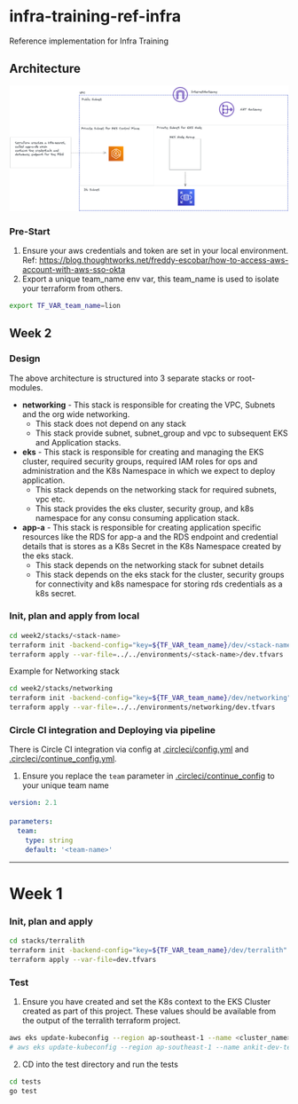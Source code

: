# infra-training-ref-infra
Reference implementation for Infra Training

## Architecture
![](./arch.excalidraw.png)


### Pre-Start
1. Ensure your aws credentials and token are set in your local environment.
Ref: https://blog.thoughtworks.net/freddy-escobar/how-to-access-aws-account-with-aws-sso-okta
2. Export a unique team_name env var, this team_name is used to isolate your terraform from others.
```bash
export TF_VAR_team_name=lion
```
## Week 2 

### Design 
The above architecture is structured into 3 separate stacks or root-modules.  
- **networking** - This stack is responsible for creating the VPC, Subnets and the org wide networking.
  - This stack does not depend on any stack
  - This stack provide subnet, subnet_group and vpc to subsequent EKS and Application stacks.
- **eks** - This stack is responsible for creating and managing the EKS cluster, required security groups, required
IAM roles for ops and administration and the K8s Namespace in which we expect to deploy application.
  - This stack depends on the networking stack for required subnets, vpc etc. 
  - This stack provides the eks cluster, security group, and k8s namespace for any consu
consuming application stack. 
- **app-a** - This stack is responsible for creating application specific resources like the RDS for app-a and
the RDS endpoint and credential details that is stores as a K8s Secret in the K8s Namespace created by
the eks stack.
  - This stack depends on the networking stack for subnet details
  - This stack depends on the eks stack for the cluster, security groups for connectivity and 
k8s namespace for storing rds credentials as a k8s secret. 

### Init, plan and apply from local
```bash
cd week2/stacks/<stack-name>
terraform init -backend-config="key=${TF_VAR_team_name}/dev/<stack-name>"
terraform apply --var-file=../../environments/<stack-name>/dev.tfvars
```

Example for Networking stack
```bash
cd week2/stacks/networking
terraform init -backend-config="key=${TF_VAR_team_name}/dev/networking"
terraform apply --var-file=../../environments/networking/dev.tfvars
```

### Circle CI integration and Deploying via pipeline
There is Circle CI integration via config at [.circleci/config.yml](circleci/config.yml) and [.circleci/continue_config.yml](.circleci/continue_config.yml). 
1. Ensure you replace the `team` parameter in [.circleci/continue_config](.circleci/continue_config.yml) to your unique team name

```yaml
version: 2.1

parameters:
  team:
    type: string
    default: '<team-name>'
```

--- 
# Week 1

### Init, plan and apply
```bash
cd stacks/terralith
terraform init -backend-config="key=${TF_VAR_team_name}/dev/terralith"
terraform apply --var-file=dev.tfvars
```

### Test
1. Ensure you have created and set the K8s context to the EKS Cluster created as part of this project.
These values should be available from the output of the terralith terraform project.
```bash
aws eks update-kubeconfig --region ap-southeast-1 --name <cluster_name> --role-arn <cluster_admin_role_arn>
# aws eks update-kubeconfig --region ap-southeast-1 --name ankit-dev-terralith --role-arn arn:aws:iam::911960542707:role/ankit-dev-terralith-eks-admin
```
2. CD into the test directory and run the tests
```bash
cd tests
go test 
```
